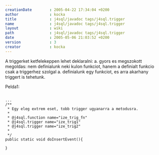 ```yaml
---
creationDate        : 2005-04-22 17:34:04 +0200 
author              : kocka 
title               : j4sql/javadoc tags/j4sql.trigger 
name                : j4sql/javadoc tags/j4sql.trigger 
layout              : wiki 
path                : j4sql/javadoc tags/j4sql.trigger 
date                : 2005-05-06 21:03:52 +0200 
version             : 3 
creator             : kocka 
---
```

A triggerket ketfelekeppen lehet deklaralni:
a. gyors es megszokott megoldas: nem definialunk neki kulon funkciot, hanem a definialt funkcio csak a triggerhez szolgal
a. definialunk egy funkciot, es arra akarhany triggert is tehetunk.

Pelda1:
```

...
/**
 * Egy eleg extrem eset, tobb trigger ugyanarra a metodusra.
 * 
 * @j4sql.function name="ize_trig_fn"
 * @j4sql.trigger name="ize_trig1" 
 * @j4sql.trigger name="ize_trig2" 
 * 
 */
public static void doInsertEvent(){

}

```
